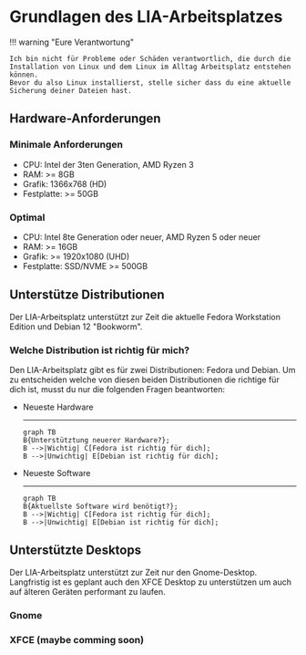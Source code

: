 # Grundlagen des LIA-Arbeitsplatzes

!!! warning "Eure Verantwortung"

    Ich bin nicht für Probleme oder Schäden verantwortlich, die durch die Installation von Linux und dem Linux im Alltag Arbeitsplatz entstehen können.
    Bevor du also Linux installierst, stelle sicher dass du eine aktuelle Sicherung deiner Dateien hast.


## Hardware-Anforderungen

### Minimale Anforderungen
- CPU: Intel der 3ten Generation, AMD Ryzen 3
- RAM: >= 8GB
- Grafik: 1366x768 (HD)
- Festplatte: >= 50GB

### Optimal
- CPU: Intel 8te Generation oder neuer, AMD Ryzen 5 oder neuer
- RAM: >= 16GB
- Grafik: >= 1920x1080 (UHD)
- Festplatte: SSD/NVME >= 500GB

## Unterstütze Distributionen
Der LIA-Arbeitsplatz unterstützt zur Zeit die aktuelle Fedora Workstation Edition und Debian 12 "Bookworm".

### Welche Distribution ist richtig für mich?
Den LIA-Arbeitsplatz gibt es für zwei Distributionen: Fedora und Debian.  Um zu entscheiden welche von diesen beiden Distributionen die richtige für dich ist, musst du nur die folgenden Fragen beantworten:

<div class="grid cards" markdown>

- Neueste Hardware

    ---
    ```mermaid
    graph TB
    B{Unterstütztung neuerer Hardware?};
    B -->|Wichtig| C[Fedora ist richtig für dich];
    B -->|Unwichtig| E[Debian ist richtig für dich];
    ```

- Neueste Software

    ---
    ```mermaid
    graph TB
    B{Aktuellste Software wird benötigt?};
    B -->|Wichtig| C[Fedora ist richtig für dich];
    B -->|Unwichtig| E[Debian ist richtig für dich];
    ```

</div>

## Unterstützte Desktops
Der LIA-Arbeitsplatz unterstützt zur Zeit nur den Gnome-Desktop.  Langfristig ist es geplant auch den XFCE Desktop zu unterstützen um auch auf älteren Geräten performant zu laufen.

### Gnome


### XFCE (maybe comming soon)
